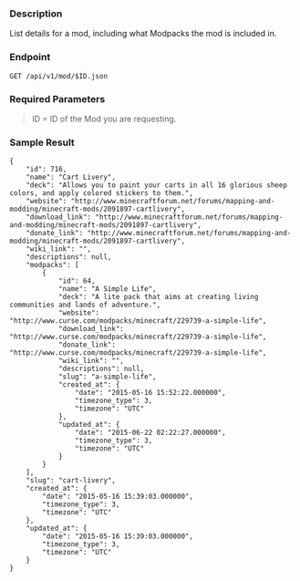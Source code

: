 ### Description

List details for a mod, including what Modpacks the mod is included in.

### Endpoint

```GET /api/v1/mod/$ID.json```

### Required Parameters

> ID = ID of the Mod you are requesting.

### Sample Result

```
{
    "id": 716,
    "name": "Cart Livery",
    "deck": "Allows you to paint your carts in all 16 glorious sheep colors, and apply colored stickers to them.",
    "website": "http://www.minecraftforum.net/forums/mapping-and-modding/minecraft-mods/2091897-cartlivery",
    "download_link": "http://www.minecraftforum.net/forums/mapping-and-modding/minecraft-mods/2091897-cartlivery",
    "donate_link": "http://www.minecraftforum.net/forums/mapping-and-modding/minecraft-mods/2091897-cartlivery",
    "wiki_link": "",
    "descriptions": null,
    "modpacks": [
        {
            "id": 64,
            "name": "A Simple Life",
            "deck": "A lite pack that aims at creating living communities and lands of adventure.",
            "website": "http://www.curse.com/modpacks/minecraft/229739-a-simple-life",
            "download_link": "http://www.curse.com/modpacks/minecraft/229739-a-simple-life",
            "donate_link": "http://www.curse.com/modpacks/minecraft/229739-a-simple-life",
            "wiki_link": "",
            "descriptions": null,
            "slug": "a-simple-life",
            "created_at": {
                "date": "2015-05-16 15:52:22.000000",
                "timezone_type": 3,
                "timezone": "UTC"
            },
            "updated_at": {
                "date": "2015-06-22 02:22:27.000000",
                "timezone_type": 3,
                "timezone": "UTC"
            }
        }
    ],
    "slug": "cart-livery",
    "created_at": {
        "date": "2015-05-16 15:39:03.000000",
        "timezone_type": 3,
        "timezone": "UTC"
    },
    "updated_at": {
        "date": "2015-05-16 15:39:03.000000",
        "timezone_type": 3,
        "timezone": "UTC"
    }
}
```